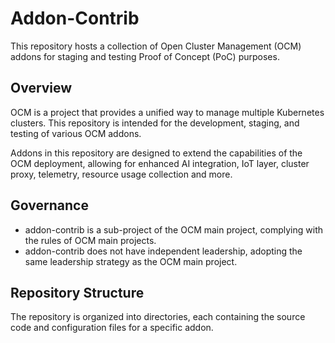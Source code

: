 # Addon-Contrib

This repository hosts a collection of Open Cluster Management (OCM) addons for staging and testing Proof of Concept (PoC) purposes.

## Overview

OCM is a project that provides a unified way to manage multiple Kubernetes clusters.
This repository is intended for the development, staging, and testing of various OCM addons.

Addons in this repository are designed to extend the capabilities of the OCM deployment,
allowing for enhanced AI integration, IoT layer, cluster proxy, telemetry, resource usage collection and more.

## Governance

- addon-contrib is a sub-project of the OCM main project, complying with the rules of OCM main projects.
- addon-contrib does not have independent leadership, adopting the same leadership strategy as the OCM main project.

## Repository Structure

The repository is organized into directories, each containing the source code and configuration files for a specific addon.


